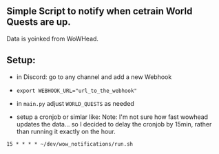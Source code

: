 ## Simple Script to notify when cetrain World Quests are up.

Data is yoinked from WoWHead.


## Setup:


- in Discord: go to any channel and add a new Webhook
- `export WEBHOOK_URL="url_to_the_webhook"`
- in `main.py` adjust `WORLD_QUESTS` as needed

- setup a cronjob or simlar like:
  Note: I'm not sure how fast wowhead updates the data... so I decided to delay the
  cronjob by 15min, rather than running it exactly on the hour.
```cron
15 * * * * ~/dev/wow_notifications/run.sh
```

